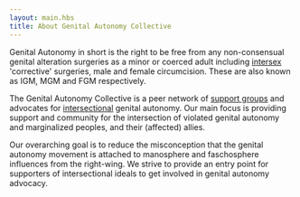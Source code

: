 ```yaml
---
layout: main.hbs
title: About Genital Autonomy Collective
---
```


Genital Autonomy in short is the right to be free from any
non-consensual genital alteration surgeries as a minor or coerced
adult including [intersex] 'corrective' surgeries, male and female
circumcision.  These are also known as IGM, MGM and FGM respectively.

[intersex]: https://interactadvocates.org/faq/

The Genital Autonomy Collective is a peer network of
[support groups](/groups/) and advocates for
[intersectional](/faq/#intersectional) genital autonomy.  Our main
focus is providing support and community for the intersection of
violated genital autonomy and marginalized peoples, and their
(affected) allies.

Our overarching goal is to reduce the misconception that the genital
autonomy movement is attached to manosphere and faschosphere
influences from the right-wing.  We strive to provide an entry point
for supporters of intersectional ideals to get involved in genital
autonomy advocacy.
